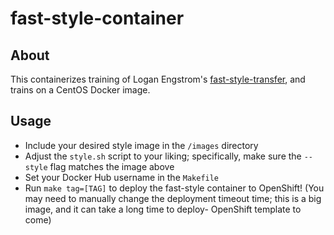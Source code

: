 # fast-style-container

## About 
This containerizes training of Logan Engstrom's [fast-style-transfer](https://github.com/lengstrom/fast-style-transfer), and trains on a CentOS Docker image.

## Usage
* Include your desired style image in the `/images` directory
* Adjust the `style.sh` script to your liking; specifically, make sure the `--style` flag matches the image above
* Set your Docker Hub username in the `Makefile`
* Run `make tag=[TAG]` to deploy the fast-style container to OpenShift! (You may need to manually change the deployment timeout time; this is a big image, and it can take a long time to deploy- OpenShift template to come)

